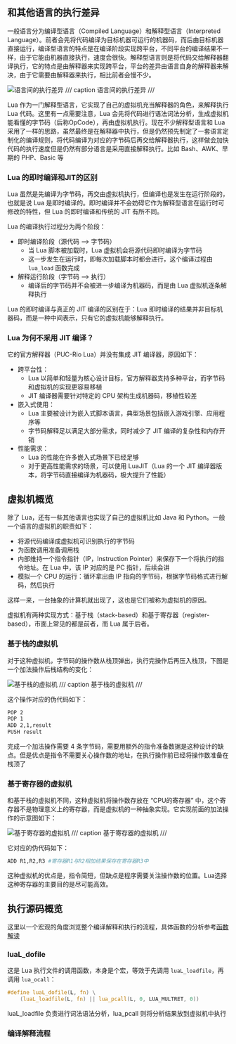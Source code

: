 ## 和其他语言的执行差异

一般语言分为编译型语言（Compiled Language）和解释型语言（Interpreted Language）。前者会先将代码编译为目标机器可运行的机器码，而后由目标机器直接运行，编译型语言的特点是在编译阶段实现跨平台，不同平台的编译结果不一样，由于它能由机器直接执行，速度会很快。解释型语言则是将代码交给解释器翻译执行，它的特点是由解释器来实现跨平台，平台的差异由语言自身的解释器来解决，由于它需要由解释器来执行，相比前者会慢不少。

![语言间的执行差异](LuaVm01.drawio.png)
/// caption
语言间的执行差异
///

Lua 作为一门解释型语言，它实现了自己的虚拟机充当解释器的角色，来解释执行 Lua 代码。这里有一点需要注意，Lua 会先将代码进行语法词法分析，生成虚拟机能看懂的字节码（后称OpCode），再由虚拟机执行。现在不少解释型语言和 Lua 采用了一样的思路，虽然最终是在解释器中执行，但是仍然预先制定了一套语言定制化的编译规则，将代码编译为对应的字节码后再交给解释器执行，这样做会加快代码的执行速度但是仍然有部分语言是采用直接解释执行。比如 Bash、AWK、早期的 PHP、Basic 等

### Lua 的即时编译和JIT的区别

Lua 虽然是先编译为字节码，再交由虚拟机执行，但编译也是发生在运行阶段的，也就是说 Lua 是即时编译的。即时编译并不会妨碍它作为解释型语言在运行时可修改的特性，但 Lua 的即时编译和传统的 JIT 有所不同。

Lua 的编译执行过程分为两个阶段：

- 即时编译阶段（源代码 --> 字节码）
    - 当 Lua 脚本被加载时，Lua 虚拟机会将源代码即时编译为字节码
    - 这一步发生在运行时，即每次加载脚本时都会进行，这个编译过程由 `lua_load` 函数完成
- 解释运行阶段（字节码 --> 执行）
    - 编译后的字节码并不会被进一步编译为机器码，而是由 Lua 虚拟机逐条解释执行

Lua 的即时编译与真正的 JIT 编译的区别在于：Lua 即时编译的结果并非目标机器码，而是一种中间表示，只有它的虚拟机能够解释执行。

### Lua 为何不采用 JIT 编译？

它的官方解释器（PUC-Rio Lua）并没有集成 JIT 编译器，原因如下：

- 跨平台性：
    - Lua 以简单和轻量为核心设计目标，官方解释器支持多种平台，而字节码和虚拟机的实现更容易移植
    - JIT 编译器需要针对特定的 CPU 架构生成机器码，移植性较差
- 嵌入式使用：
    - Lua 主要被设计为嵌入式脚本语言，典型场景包括嵌入游戏引擎、应用程序等
    - 字节码解释足以满足大部分需求，同时减少了 JIT 编译的复杂性和内存开销
- 性能需求：
    - Lua 的性能在许多嵌入式场景下已经足够
    - 对于更高性能需求的场景，可以使用 LuaJIT（Lua 的一个 JIT 编译器版本，将字节码直接编译为机器码，极大提升了性能）


## 虚拟机概览

除了 Lua，还有一些其他语言也实现了自己的虚拟机比如 Java 和 Python。一般一个语言的虚拟机的职责如下：

- 将源代码编译成虚拟机可识别执行的字节码
- 为函数调用准备调用栈
- 内部维持一个指令指针（IP，Instruction Pointer）来保存下一个将执行的指令地址。在 Lua 中，该 IP 对应的是 PC 指针，后续会讲
- 模拟一个 CPU 的运行：循环拿出由 IP 指向的字节码，根据字节码格式进行解码，然后执行

这样一来，一台抽象的计算机就出现了，这也是它们被称为虚拟机的原因。

虚拟机有两种实现方式：基于栈（stack-based）和基于寄存器（register-based），市面上常见的都是前者，而 Lua 属于后者。

### 基于栈的虚拟机

对于这种虚拟机，字节码的操作数从栈顶弹出，执行完操作后再压入栈顶，下图是一个加法操作后栈结构的变化：

![基于栈的虚拟机](LuaVm02.drawio.png)
/// caption
基于栈的虚拟机
///

这个操作对应的伪代码如下：

```Bash
POP 2
POP 1
ADD 2,1,result
PUSH result
```

完成一个加法操作需要 4 条字节码，需要用额外的指令准备数据是这种设计的缺点。但是优点是指令不需要关心操作数的地址，在执行操作前已经将操作数准备在栈顶了

### 基于寄存器的虚拟机

和基于栈的虚拟机不同，这种虚拟机将操作数存放在 “CPU的寄存器” 中，这个寄存器不是物理意义上的寄存器，而是虚拟机的一种抽象实现。它实现前面的加法操作的示意图如下：

![基于寄存器的虚拟机](LuaVm03.drawio.png)
/// caption
基于寄存器的虚拟机
///

它对应的伪代码如下：

```Bash
ADD R1,R2,R3 #寄存器R1与R2相加结果保存在寄存器R3中
```

这种虚拟机的优点是，指令简短，但缺点是程序需要关注操作数的位置。Lua选择这种寄存器的主要目的是尽可能高效。


## 执行源码概览

这里以一个宏观的角度浏览整个编译解释和执行的流程，具体函数的分析参考[函数解读](https://peiyuzou.github.io/wiki/02-编程语言/Lua/源码阅读/05-虚拟机/5.x-虚拟机相关函数解读/)

### luaL_dofile

这是 Lua 执行文件的调用函数，本身是个宏，等效于先调用 `luaL_loadfile`，再调用 `lua_ocall`：

```C
#define luaL_dofile(L, fn) \
	(luaL_loadfile(L, fn) || lua_pcall(L, 0, LUA_MULTRET, 0))
```

luaL_loadfile 负责进行词法语法分析，lua_pcall 则将分析结果放到虚拟机中执行

### 编译解释流程

